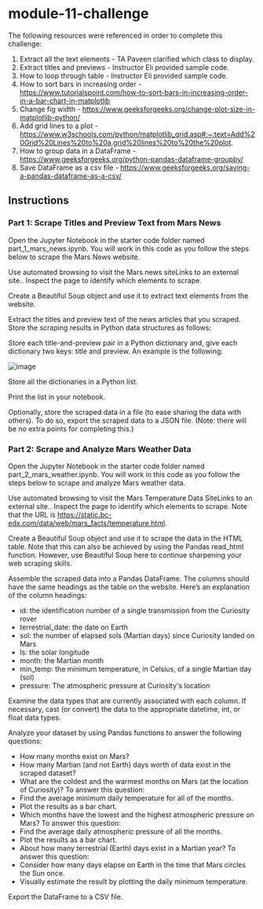 # module-11-challenge

The following resources were referenced in order to complete this challenge:

1. Extract all the text elements - TA Paveen clarified which class to display.
2. Extract titles and previews - Instructor Eli provided sample code.
3. How to loop through table - Instructor Eli provided sample code.
4. How to sort bars in increasing order - https://www.tutorialspoint.com/how-to-sort-bars-in-increasing-order-in-a-bar-chart-in-matplotlib
5. Change fig width - https://www.geeksforgeeks.org/change-plot-size-in-matplotlib-python/
6. Add grid lines to a plot - https://www.w3schools.com/python/matplotlib_grid.asp#:~:text=Add%20Grid%20Lines%20to%20a,grid%20lines%20to%20the%20plot.
7. How to group data in a DataFrame - https://www.geeksforgeeks.org/python-pandas-dataframe-groupby/
8. Save DataFrame as a csv file - https://www.geeksforgeeks.org/saving-a-pandas-dataframe-as-a-csv/

## Instructions
### Part 1: Scrape Titles and Preview Text from Mars News
Open the Jupyter Notebook in the starter code folder named part_1_mars_news.ipynb. You will work in this code as you follow the steps below to scrape the Mars News website.

Use automated browsing to visit the Mars news siteLinks to an external site.. Inspect the page to identify which elements to scrape.

Create a Beautiful Soup object and use it to extract text elements from the website.

Extract the titles and preview text of the news articles that you scraped. Store the scraping results in Python data structures as follows:

Store each title-and-preview pair in a Python dictionary and, give each dictionary two keys: title and preview. An example is the following:

![image](https://github.com/patrickm96/module-11-challenge/assets/135382512/d6c02566-1062-4799-9d6a-86768efab2a7)

Store all the dictionaries in a Python list.

Print the list in your notebook.

Optionally, store the scraped data in a file (to ease sharing the data with others). To do so, export the scraped data to a JSON file. (Note: there will be no extra points for completing this.)

### Part 2: Scrape and Analyze Mars Weather Data
Open the Jupyter Notebook in the starter code folder named part_2_mars_weather.ipynb. You will work in this code as you follow the steps below to scrape and analyze Mars weather data.

Use automated browsing to visit the Mars Temperature Data SiteLinks to an external site.. Inspect the page to identify which elements to scrape. Note that the URL is https://static.bc-edx.com/data/web/mars_facts/temperature.html.

Create a Beautiful Soup object and use it to scrape the data in the HTML table. Note that this can also be achieved by using the Pandas read_html function. However, use Beautiful Soup here to continue sharpening your web scraping skills.

Assemble the scraped data into a Pandas DataFrame. The columns should have the same headings as the table on the website. Here’s an explanation of the column headings:

- id: the identification number of a single transmission from the Curiosity rover
- terrestrial_date: the date on Earth
- sol: the number of elapsed sols (Martian days) since Curiosity landed on Mars
- ls: the solar longitude
- month: the Martian month
- min_temp: the minimum temperature, in Celsius, of a single Martian day (sol)
- pressure: The atmospheric pressure at Curiosity's location

Examine the data types that are currently associated with each column. If necessary, cast (or convert) the data to the appropriate datetime, int, or float data types.

Analyze your dataset by using Pandas functions to answer the following questions:

- How many months exist on Mars?
- How many Martian (and not Earth) days worth of data exist in the scraped dataset?
- What are the coldest and the warmest months on Mars (at the location of Curiosity)? To answer this question:
- Find the average minimum daily temperature for all of the months.
- Plot the results as a bar chart.
- Which months have the lowest and the highest atmospheric pressure on Mars? To answer this question:
- Find the average daily atmospheric pressure of all the months.
- Plot the results as a bar chart.
- About how many terrestrial (Earth) days exist in a Martian year? To answer this question:
- Consider how many days elapse on Earth in the time that Mars circles the Sun once.
- Visually estimate the result by plotting the daily minimum temperature.

Export the DataFrame to a CSV file.
